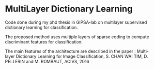 # MultiLayer Dictionary Learning
Code done during my phd thesis in GIPSA-lab on multilayer supervised dictionary learning for classification.

The proposed method uses multiple layers of sparse coding to compute discriminant features for classification.

The main features of the architecture are described in the paper : 
Multi-layer Dictionary Learning for Image Classification, S. CHAN WAI TIM, D. PELLERIN and M. ROMBAUT, ACIVS, 2016
